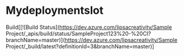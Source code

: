# Mydeploymentslot
Build[[![Build Status](https://dev.azure.com/lipsacreativity/Sample Project/_apis/build/status/SampleProject123%20-%20CI?branchName=master)](https://dev.azure.com/lipsacreativity/Sample Project/_build/latest?definitionId=3&branchName=master)]
